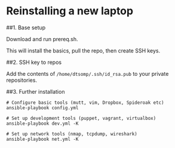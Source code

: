 # Reinstalling a new laptop

##1. Base setup

Download and run prereq.sh.

This will install the basics, pull the repo, then create SSH keys.

##2. SSH key to repos

Add the contents of `/home/dtsomp/.ssh/id_rsa.pub` to your private repositories.

##3. Further installation

    # Configure basic tools (mutt, vim, Dropbox, Spideroak etc)
    ansible-playbook config.yml 

    # Set up development tools (puppet, vagrant, virtualbox)
    ansible-playbook dev.yml -K

    # Set up network tools (nmap, tcpdump, wireshark)
    ansible-playbook net.yml -K
